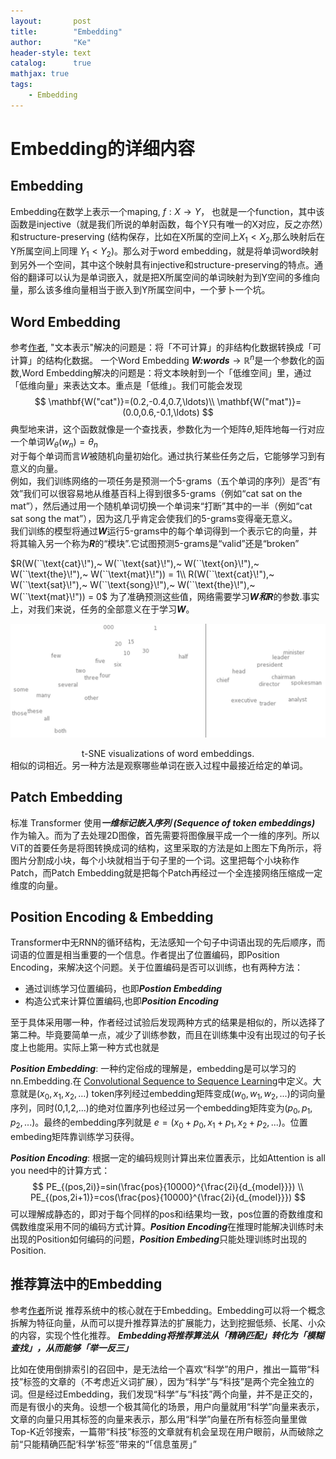 ```yaml
---
layout:       post
title:        "Embedding"
author:       "Ke"
header-style: text
catalog:      true
mathjax: true
tags:
    - Embedding
---
```


# Embedding的详细内容
## Embedding
Embedding在数学上表示一个maping, $f: X \to Y$， 也就是一个function，其中该函数是injective（就是我们所说的单射函数，每个Y只有唯一的X对应，反之亦然）和structure-preserving (结构保存，比如在X所属的空间上$X_1 < X_2$,那么映射后在Y所属空间上同理 $Y_1 < Y_2$)。那么对于word embedding，就是将单词word映射到另外一个空间，其中这个映射具有injective和structure-preserving的特点。通俗的翻译可以认为是单词嵌入，就是把X所属空间的单词映射为到Y空间的多维向量，那么该多维向量相当于嵌入到Y所属空间中，一个萝卜一个坑。

## Word Embedding
参考[作者](http://colah.github.io/posts/2014-07-NLP-RNNs-Representations/),
"文本表示"解决的问题是：将「不可计算」的非结构化数据转换成「可计算」的结构化数据。
一个Word Embedding ***W:words***$\to \mathbb{R}^n$是一个参数化的函数,Word Embedding解决的问题是：将文本映射到一个「低维空间」里，通过「低维向量」来表达文本。重点是「低维」。我们可能会发现
$$  
    \mathbf{W("cat")}=(0.2,-0.4,0.7,\ldots)\\
    \mathbf{W("mat")}=(0.0,0.6,-0.1,\ldots)
$$
典型地来讲，这个函数就像是一个查找表，参数化为一个矩阵$\theta$,矩阵地每一行对应一个单词$W_\theta(w_n)=\theta_n$  
对于每个单词而言$W$被随机向量初始化。通过执行某些任务之后，它能够学习到有意义的向量。  
例如，我们训练网络的一项任务是预测一个5-grams（五个单词的序列）是否“有效”我们可以很容易地从维基百科上得到很多5-grams（例如“cat sat on the mat”），然后通过用一个随机单词切换一个单词来“打断”其中的一半（例如“cat sat song the mat”），因为这几乎肯定会使我们的5-grams变得毫无意义。  
我们训练的模型将通过***W***运行5-grams中的每个单词得到一个表示它的向量，并将其输入另一个称为***R***的“模块”.它试图预测5-grams是“valid”还是“broken”  

$R(W(``\text{cat}\!"),~ W(``\text{sat}\!"),~ W(``\text{on}\!"),~ W(``\text{the}\!"),~ W(``\text{mat}\!")) = 1\\
R(W(``\text{cat}\!"),~ W(``\text{sat}\!"),~ W(``\text{song}\!"),~ W(``\text{the}\!"),~ W(``\text{mat}\!")) = 0$
为了准确预测这些值，网络需要学习***W和R***的参数.事实上，对我们来说，任务的全部意义在于学习***W***。

![img](/img/in-post/post-embedding/visualization.png)
<center>t-SNE visualizations of word embeddings. </center>
相似的词相近。另一种方法是观察哪些单词在嵌入过程中最接近给定的单词。

## Patch Embedding
标准 Transformer 使用***一维标记嵌入序列 (Sequence of token embeddings)*** 作为输入。而为了去处理2D图像，首先需要将图像展平成一个一维的序列。所以ViT的首要任务是将图转换成词的结构，这里采取的方法是如上图左下角所示，将图片分割成小块，每个小块就相当于句子里的一个词。这里把每个小块称作Patch，而Patch Embedding就是把每个Patch再经过一个全连接网络压缩成一定维度的向量。
## Position Encoding & Embedding

Transformer中无RNN的循环结构，无法感知一个句子中词语出现的先后顺序，而词语的位置是相当重要的一个信息。作者提出了位置编码，即Position Encoding，来解决这个问题。关于位置编码是否可以训练，也有两种方法：
- 通过训练学习位置编码，也即***Postion Embedding***
- 构造公式来计算位置编码,也即***Position Encoding***

至于具体采用哪一种，作者经过试验后发现两种方式的结果是相似的，所以选择了第二种。毕竟要简单一点，减少了训练参数，而且在训练集中没有出现过的句子长度上也能用。实际上第一种方式也就是

***Position Embedding***:
一种约定俗成的理解是，embedding是可以学习的nn.Embedding.在 [Convolutional Sequence to Sequence Learning](https://arxiv.org/abs/1705.03122)中定义。大意就是$(x_0, x_1, x_2, \ldots)$ token序列经过embedding矩阵变成$(w_0, w_1, w_2, ...)$的词向量序列，同时(0,1,2,...)的绝对位置序列也经过另一个embedding矩阵变为$(p_0,p_1,p_2,...)$。最终的embedding序列就是 $e =(x_0+p_0, x_1+p_1, x_2+p_2, ...)$。位置embeding矩阵靠训练学习获得。

***Position Encoding***:
根据一定的编码规则计算出来位置表示，比如Attention is all you need中的计算方式：
$$
    PE_{(pos,2i)}=sin(\frac{pos}{10000}^{\frac{2i}{d_{model}}}) \\ 
    PE_{(pos,2i+1)}=cos(\frac{pos}{10000}^{\frac{2i}{d_{model}}})
$$
可以理解成静态的，即对于每个同样的pos和i结果均一致，pos位置的奇数维度和偶数维度采用不同的编码方式计算。***Position Encoding***在推理时能解决训练时未出现的Position如何编码的问题，***Position Embeding***只能处理训练时出现的Position.


## 推荐算法中的Embedding
参考[作者](https://www.zhihu.com/question/32275069/answer/2774399127)所说
推荐系统中的核心就在于Embedding。Embedding可以将一个概念拆解为特征向量，从而可以提升推荐算法的扩展能力，达到挖掘低频、长尾、小众的内容，实现个性化推荐。
***Embedding将推荐算法从「精确匹配」转化为「模糊查找」，从而能够「举一反三」***

比如在使用倒排索引的召回中，是无法给一个喜欢“科学”的用户，推出一篇带“科技”标签的文章的（不考虑近义词扩展），因为“科学”与“科技”是两个完全独立的词。但是经过Embedding，我们发现“科学”与“科技”两个向量，并不是正交的，而是有很小的夹角。设想一个极其简化的场景，用户向量就用“科学”向量来表示，文章的向量只用其标签的向量来表示，那么用“科学”向量在所有标签向量里做Top-K近邻搜索，一篇带“科技”标签的文章就有机会呈现在用户眼前，从而破除之前“只能精确匹配‘科学’标签”带来的“「信息茧房」”


